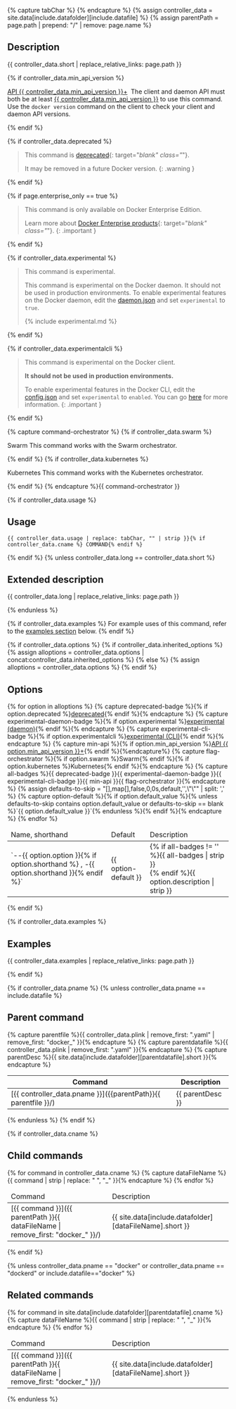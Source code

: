 {% capture tabChar %}	{% endcapture %}<!-- Make sure atom is using hard tabs -->
{% assign controller_data = site.data[include.datafolder][include.datafile] %}
{% assign parentPath = page.path | prepend: "/" | remove: page.name %}

## Description

{{ controller_data.short | replace_relative_links: page.path }}

{% if controller_data.min_api_version %}

<a href="/engine/api/v{{ controller_data.min_api_version }}/" target="_blank" class="_"><span class="badge badge-info" data-toggle="tooltip" data-placement="right" title="Open the {{ controller_data.min_api_version }} API reference (in a new window)">API {{ controller_data.min_api_version }}+</span></a>&nbsp;
The client and daemon API must both be at least
<a href="/engine/api/v{{ controller_data.min_api_version }}/" target="_blank" class="_">{{ controller_data.min_api_version }}</a>
to use this command. Use the `docker version` command on the client to check
your client and daemon API versions.

{% endif %}

{% if controller_data.deprecated %}

> This command is [deprecated](/engine/deprecated/){: target="_blank" class="_"}.
>
> It may be removed in a future Docker version.
{: .warning }

{% endif %}

{% if page.enterprise_only == true %}

> This command is only available on Docker Enterprise Edition.
>
> Learn more about [Docker Enterprise products](/ee/supported-platforms/){: target="_blank" class="_"}.
{: .important }

{% endif %}

{% if controller_data.experimental %}

> This command is experimental.
>
> This command is experimental on the Docker daemon. It should not be used in
> production environments.
> To enable experimental features on the Docker daemon, edit the
> [daemon.json](/engine/reference/commandline/dockerd/#daemon-configuration-file)
> and set `experimental` to `true`.
>
> {% include experimental.md %}

{% endif %}

{% if controller_data.experimentalcli %}

> This command is experimental on the Docker client.
>
> **It should not be used in production environments.**
>
> To enable experimental features in the Docker CLI, edit the
> [config.json](/engine/reference/commandline/cli/#configuration-files)
> and set `experimental` to `enabled`. You can go [here](https://docs.docker.com/engine/reference/commandline/cli/#experimental-features)
> for more information.
{: .important }

{% endif %}

{% capture command-orchestrator %}
{% if controller_data.swarm %}

<span class="badge badge-info" data-toggle="tooltip" data-placement="right" title="This command works with the Swarm orchestrator.">Swarm</span> This command works with the Swarm orchestrator.

{% endif %}
{% if controller_data.kubernetes %}

<span class="badge badge-info" data-toggle="tooltip" data-placement="right" title="This command works with the Kubernetes orchestrator.">Kubernetes</span> This command works with the Kubernetes orchestrator.

{% endif %}
{% endcapture %}{{ command-orchestrator }}


{% if controller_data.usage %}

## Usage

```console
{{ controller_data.usage | replace: tabChar, "" | strip }}{% if controller_data.cname %} COMMAND{% endif %}
```

{% endif %}
{% unless controller_data.long == controller_data.short %}

## Extended description

{{ controller_data.long | replace_relative_links: page.path }}

{% endunless %}

{% if controller_data.examples %}
For example uses of this command, refer to the [examples section](#examples) below.
{% endif %}

{% if controller_data.options %}
  {% if controller_data.inherited_options %}
    {% assign alloptions = controller_data.options | concat:controller_data.inherited_options %}
  {% else %}
    {% assign alloptions = controller_data.options %}
  {% endif %}
## Options

<table>
<thead>
  <tr>
    <td>Name, shorthand</td>
    <td>Default</td>
    <td>Description</td>
  </tr>
</thead>
<tbody>
{% for option in alloptions %}
  {% capture deprecated-badge %}{% if option.deprecated %}<a href="/engine/deprecated/" target="_blank" class="_"><span class="badge badge-danger" data-toggle="tooltip" title="Read the deprecation reference (in a new window).">deprecated</span></a>{% endif %}{% endcapture %}
  {% capture experimental-daemon-badge %}{% if option.experimental %}<a href="/engine/reference/commandline/dockerd/#daemon-configuration-file" target="_blank" class="_"><span class="badge badge-warning" data-toggle="tooltip" title="Read about experimental daemon options (in a new window).">experimental (daemon)</span></a>{% endif %}{% endcapture %}
  {% capture experimental-cli-badge %}{% if option.experimentalcli %}<a href="/engine/reference/commandline/cli/#configuration-files" target="_blank" class="_"><span class="badge badge-warning"  data-toggle="tooltip" title="Read about experimental CLI options (in a new window).">experimental (CLI)</span></a>{% endif %}{% endcapture %}
  {% capture min-api %}{% if option.min_api_version %}<a href="/engine/api/v{{ option.min_api_version }}/" target="_blank" class="_"><span class="badge badge-info" data-toggle="tooltip" ttitle="Open the {{ controller_data.min_api_version }} API reference (in a new window)">API {{ option.min_api_version }}+</span></a>{% endif %}{%endcapture%}
  {% capture flag-orchestrator %}{% if option.swarm %}<span class="badge badge-info" data-toggle="tooltip" title="This option works for the Swarm orchestrator.">Swarm</span>{% endif %}{% if option.kubernetes %}<span class="badge badge-info" data-toggle="tooltip" title="This option works for the Kubernetes orchestrator.">Kubernetes</span>{% endif %}{% endcapture %}
  {% capture all-badges %}{{ deprecated-badge }}{{ experimental-daemon-badge }}{{ experimental-cli-badge }}{{ min-api }}{{ flag-orchestrator }}{% endcapture %}
  {% assign defaults-to-skip = "[],map[],false,0,0s,default,'',\"\"" | split: ',' %}
  {% capture option-default %}{% if option.default_value %}{% unless defaults-to-skip contains option.default_value or defaults-to-skip == blank %}`{{ option.default_value }}`{% endunless %}{% endif %}{% endcapture %}
  <tr>
    <td markdown="span">`--{{ option.option }}{% if option.shorthand %} , -{{ option.shorthand }}{% endif %}`</td>
    <td markdown="span">{{ option-default }}</td>
    <td markdown="span">{% if all-badges != '' %}{{ all-badges | strip }}<br />{% endif %}{{ option.description | strip }}</td>
  </tr>
{% endfor %} <!-- end for option -->
</tbody>
</table>
{% endif %} <!-- end if options -->

{% if controller_data.examples %}

## Examples

{{ controller_data.examples | replace_relative_links: page.path }}

{% endif %}

{% if controller_data.pname %}
{% unless controller_data.pname == include.datafile %}

## Parent command

{% capture parentfile %}{{ controller_data.plink | remove_first: ".yaml" | remove_first: "docker_" }}{% endcapture %}
{% capture parentdatafile %}{{ controller_data.plink | remove_first: ".yaml" }}{% endcapture %}
{% capture parentDesc %}{{ site.data[include.datafolder][parentdatafile].short }}{% endcapture %}

| Command | Description |
| ------- | ----------- |
| [{{ controller_data.pname }}]({{parentPath}}{{ parentfile }}/) | {{ parentDesc }}|

{% endunless %}
{% endif %}

{% if controller_data.cname %}

## Child commands

<table>
<thead>
  <tr>
    <td>Command</td>
    <td>Description</td>
  </tr>
</thead>
<tbody>
{% for command in controller_data.cname %}
  {% capture dataFileName %}{{ command | strip | replace: " ", "_" }}{% endcapture %}
  <tr>
    <td markdown="span">[{{ command }}]({{ parentPath }}{{ dataFileName | remove_first: "docker_" }}/)</td>
    <td markdown="span">{{ site.data[include.datafolder][dataFileName].short }}</td>
  </tr>
{% endfor %}
</tbody>
</table>
{% endif %}

{% unless controller_data.pname == "docker" or controller_data.pname == "dockerd" or include.datafile=="docker" %}

## Related commands

<table>
<thead>
  <tr>
    <td>Command</td>
    <td>Description</td>
  </tr>
</thead>
<tbody>
{% for command in site.data[include.datafolder][parentdatafile].cname %}
  {% capture dataFileName %}{{ command | strip | replace: " ", "_" }}{% endcapture %}
  <tr>
    <td markdown="span">[{{ command }}]({{ parentPath }}{{ dataFileName | remove_first: "docker_" }}/)</td>
    <td markdown="span">{{ site.data[include.datafolder][dataFileName].short }}</td>
  </tr>
{% endfor %}
</tbody>
</table>

{% endunless %}
